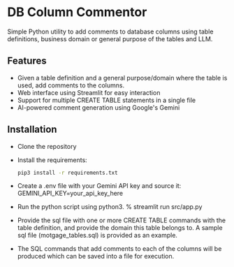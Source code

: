 # DB Column Commentor

Simple Python utility to add comments to database columns using table definitions, business domain or general purpose of the tables and LLM.

## Features

- Given a table definition and a general purpose/domain where the table is used, add comments to the columns.
- Web interface using Streamlit for easy interaction
- Support for multiple CREATE TABLE statements in a single file
- AI-powered comment generation using Google's Gemini

## Installation
 - Clone the repository
 - Install the requirements:
   ```bash
   pip3 install -r requirements.txt
   ```
 - Create a .env file with your Gemini API key and source it:
     GEMINI_API_KEY=your_api_key_here
 
 - Run the python script using python3.
     % streamlit run src/app.py

 - Provide the sql file with one or more CREATE TABLE commands with the table definition, and provide the domain this table belongs to. A sample sql file (motgage_tables.sql) is provided as an example.
 - The SQL commands that add comments to each of the columns will be produced which can be saved into a file for execution.
